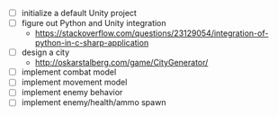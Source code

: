 - [ ] initialize a default Unity project
- [ ] figure out Python and Unity integration
	- https://stackoverflow.com/questions/23129054/integration-of-python-in-c-sharp-application
- [ ] design a city
	- http://oskarstalberg.com/game/CityGenerator/
- [ ] implement combat model
- [ ] implement movement model
- [ ] implement enemy behavior
- [ ] implement enemy/health/ammo spawn
